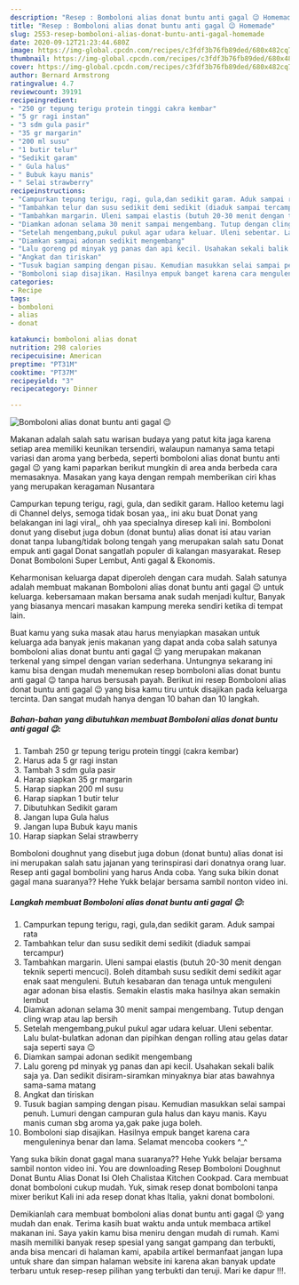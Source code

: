 ```yaml
---
description: "Resep : Bomboloni alias donat buntu anti gagal 😉 Homemade"
title: "Resep : Bomboloni alias donat buntu anti gagal 😉 Homemade"
slug: 2553-resep-bomboloni-alias-donat-buntu-anti-gagal-homemade
date: 2020-09-12T21:23:44.680Z
image: https://img-global.cpcdn.com/recipes/c3fdf3b76fb89ded/680x482cq70/bomboloni-alias-donat-buntu-anti-gagal-😉-foto-resep-utama.jpg
thumbnail: https://img-global.cpcdn.com/recipes/c3fdf3b76fb89ded/680x482cq70/bomboloni-alias-donat-buntu-anti-gagal-😉-foto-resep-utama.jpg
cover: https://img-global.cpcdn.com/recipes/c3fdf3b76fb89ded/680x482cq70/bomboloni-alias-donat-buntu-anti-gagal-😉-foto-resep-utama.jpg
author: Bernard Armstrong
ratingvalue: 4.7
reviewcount: 39191
recipeingredient:
- "250 gr tepung terigu protein tinggi cakra kembar"
- "5 gr ragi instan"
- "3 sdm gula pasir"
- "35 gr margarin"
- "200 ml susu"
- "1 butir telur"
- "Sedikit garam"
- " Gula halus"
- " Bubuk kayu manis"
- " Selai strawberry"
recipeinstructions:
- "Campurkan tepung terigu, ragi, gula,dan sedikit garam. Aduk sampai rata"
- "Tambahkan telur dan susu sedikit demi sedikit (diaduk sampai tercampur)"
- "Tambahkan margarin. Uleni sampai elastis (butuh 20-30 menit dengan teknik seperti mencuci). Boleh ditambah susu sedikit demi sedikit agar enak saat menguleni. Butuh kesabaran dan tenaga untuk menguleni agar adonan bisa elastis. Semakin elastis maka hasilnya akan semakin lembut"
- "Diamkan adonan selama 30 menit sampai mengembang. Tutup dengan cling wrap atau lap bersih"
- "Setelah mengembang,pukul pukul agar udara keluar. Uleni sebentar. Lalu bulat-bulatkan adonan dan pipihkan dengan rolling atau gelas datar saja seperti saya 😉"
- "Diamkan sampai adonan sedikit mengembang"
- "Lalu goreng pd minyak yg panas dan api kecil. Usahakan sekali balik saja ya. Dan sedikit disiram-siramkan minyaknya biar atas bawahnya sama-sama matang"
- "Angkat dan tiriskan"
- "Tusuk bagian samping dengan pisau. Kemudian masukkan selai sampai penuh. Lumuri dengan campuran gula halus dan kayu manis. Kayu manis cuman sbg aroma ya,gak pake juga boleh."
- "Bomboloni siap disajikan. Hasilnya empuk banget karena cara menguleninya benar dan lama. Selamat mencoba cookers ^_^"
categories:
- Recipe
tags:
- bomboloni
- alias
- donat

katakunci: bomboloni alias donat 
nutrition: 298 calories
recipecuisine: American
preptime: "PT31M"
cooktime: "PT37M"
recipeyield: "3"
recipecategory: Dinner

---
```



![Bomboloni alias donat buntu anti gagal 😉](https://img-global.cpcdn.com/recipes/c3fdf3b76fb89ded/680x482cq70/bomboloni-alias-donat-buntu-anti-gagal-😉-foto-resep-utama.jpg)

Makanan adalah salah satu warisan budaya yang patut kita jaga karena setiap area memiliki keunikan tersendiri, walaupun namanya sama tetapi variasi dan aroma yang berbeda, seperti bomboloni alias donat buntu anti gagal 😉 yang kami paparkan berikut mungkin di area anda berbeda cara memasaknya. Masakan yang kaya dengan rempah memberikan ciri khas yang merupakan keragaman Nusantara

Campurkan tepung terigu, ragi, gula, dan sedikit garam. Halloo ketemu lagi di Channel delys, semoga tidak bosan yaa,, ini aku buat Donat yang belakangan ini lagi viral,, ohh yaa specialnya diresep kali ini. Bomboloni donut yang disebut juga dobun (donat buntu) alias donat isi atau varian donat tanpa lubang/tidak bolong tengah yang merupakan salah satu Donat empuk anti gagal Donat sangatlah populer di kalangan masyarakat. Resep Donat Bomboloni Super Lembut, Anti gagal &amp; Ekonomis.

Keharmonisan keluarga dapat diperoleh dengan cara mudah. Salah satunya adalah membuat makanan Bomboloni alias donat buntu anti gagal 😉 untuk keluarga. kebersamaan makan bersama anak sudah menjadi kultur, Banyak yang biasanya mencari masakan kampung mereka sendiri ketika di tempat lain.

Buat kamu yang suka masak atau harus menyiapkan masakan untuk keluarga ada banyak jenis makanan yang dapat anda coba salah satunya bomboloni alias donat buntu anti gagal 😉 yang merupakan makanan terkenal yang simpel dengan varian sederhana. Untungnya sekarang ini kamu bisa dengan mudah menemukan resep bomboloni alias donat buntu anti gagal 😉 tanpa harus bersusah payah.
Berikut ini resep Bomboloni alias donat buntu anti gagal 😉 yang bisa kamu tiru untuk disajikan pada keluarga tercinta. Dan sangat mudah hanya dengan 10 bahan dan 10 langkah.


<!--inarticleads1-->

##### Bahan-bahan yang dibutuhkan membuat Bomboloni alias donat buntu anti gagal 😉:

1. Tambah 250 gr tepung terigu protein tinggi (cakra kembar)
1. Harus ada 5 gr ragi instan
1. Tambah 3 sdm gula pasir
1. Harap siapkan 35 gr margarin
1. Harap siapkan 200 ml susu
1. Harap siapkan 1 butir telur
1. Dibutuhkan Sedikit garam
1. Jangan lupa  Gula halus
1. Jangan lupa  Bubuk kayu manis
1. Harap siapkan  Selai strawberry


Bomboloni doughnut yang disebut juga dobun (donat buntu) alias donat isi ini merupakan salah satu jajanan yang terinspirasi dari donatnya orang luar. Resep anti gagal bombolini yang harus Anda coba. Yang suka bikin donat gagal mana suaranya?? Hehe Yukk belajar bersama sambil nonton video ini. 

<!--inarticleads2-->

##### Langkah membuat  Bomboloni alias donat buntu anti gagal 😉:

1. Campurkan tepung terigu, ragi, gula,dan sedikit garam. Aduk sampai rata
1. Tambahkan telur dan susu sedikit demi sedikit (diaduk sampai tercampur)
1. Tambahkan margarin. Uleni sampai elastis (butuh 20-30 menit dengan teknik seperti mencuci). Boleh ditambah susu sedikit demi sedikit agar enak saat menguleni. Butuh kesabaran dan tenaga untuk menguleni agar adonan bisa elastis. Semakin elastis maka hasilnya akan semakin lembut
1. Diamkan adonan selama 30 menit sampai mengembang. Tutup dengan cling wrap atau lap bersih
1. Setelah mengembang,pukul pukul agar udara keluar. Uleni sebentar. Lalu bulat-bulatkan adonan dan pipihkan dengan rolling atau gelas datar saja seperti saya 😉
1. Diamkan sampai adonan sedikit mengembang
1. Lalu goreng pd minyak yg panas dan api kecil. Usahakan sekali balik saja ya. Dan sedikit disiram-siramkan minyaknya biar atas bawahnya sama-sama matang
1. Angkat dan tiriskan
1. Tusuk bagian samping dengan pisau. Kemudian masukkan selai sampai penuh. Lumuri dengan campuran gula halus dan kayu manis. Kayu manis cuman sbg aroma ya,gak pake juga boleh.
1. Bomboloni siap disajikan. Hasilnya empuk banget karena cara menguleninya benar dan lama. Selamat mencoba cookers ^_^


Yang suka bikin donat gagal mana suaranya?? Hehe Yukk belajar bersama sambil nonton video ini. You are downloading Resep Bomboloni Doughnut Donat Buntu Alias Donat Isi Oleh Chalistaa Kitchen Cookpad. Cara membuat donat bomboloni cukup mudah. Yuk, simak resep donat bomboloni tanpa mixer berikut Kali ini ada resep donat khas Italia, yakni donat bomboloni. 

Demikianlah cara membuat bomboloni alias donat buntu anti gagal 😉 yang mudah dan enak. Terima kasih buat waktu anda untuk membaca artikel makanan ini. Saya yakin kamu bisa meniru dengan mudah di rumah. Kami masih memiliki banyak resep spesial yang sangat gampang dan terbukti, anda bisa mencari di halaman kami, apabila artikel bermanfaat jangan lupa untuk share dan simpan halaman website ini karena akan banyak update terbaru untuk resep-resep pilihan yang terbukti dan teruji. Mari ke dapur !!!. 
